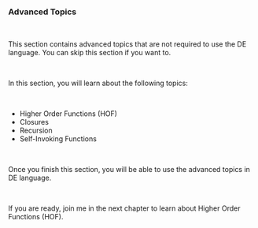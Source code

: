 ### Advanced Topics

<br />

This section contains advanced topics that are not required to use the DE language. You can skip this section if you want to.

<br />

In this section, you will learn about the following topics:

<br />

- Higher Order Functions (HOF)
- Closures
- Recursion
- Self-Invoking Functions

<br />

Once you finish this section, you will be able to use the advanced topics in DE language.

<br />

If you are ready, join me in the next chapter to learn about Higher Order Functions (HOF).
